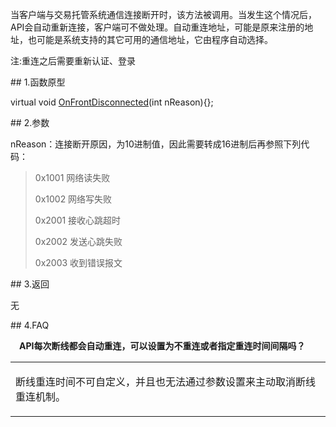 <p>当客户端与交易托管系统通信连接断开时，该方法被调用。当发生这个情况后，API会自动重新连接，客户端可不做处理。自动重连地址，可能是原来注册的地址，也可能是系统支持的其它可用的通信地址，它由程序自动选择。</p>
<p>注:重连之后需要重新认证、登录</p>
<span class="anchor" id="26d08912-723d-4549-a287-089c1493c7a6"></span>
## 1.函数原型
<p>virtual void <a href="../../../JYJK/CTHOSTFTDCTRADERAPI/ONFRONTDISCONNECTED/">OnFrontDisconnected</a>(int nReason){};</p>
<span class="anchor" id="47559b3e-57c7-4b34-8b2e-261854a3ac52"></span>
## 2.参数
<p>nReason：连接断开原因，为10进制值，因此需要转成16进制后再参照下列代码：</p>
<blockquote>
<p>0x1001 网络读失败</p>
<p>0x1002 网络写失败</p>
<p>0x2001 接收心跳超时</p>
<p>0x2002 发送心跳失败</p>
<p>0x2003 收到错误报文</p>
</blockquote>
<span class="anchor" id="d1ba7347-c8b3-4a8b-9c57-bb179a7cd95d"></span>
## 3.返回
<p>无</p>
<span class="anchor" id="ba57a1a1-c63f-4cb6-a28b-8e1814e5ee98"></span>
## 4.FAQ
<p><div class="region_i"><p class="region_header" id="region_header_1" style="padding-left: 1em;font-weight : bold;text-indent: 0px;text-align: left;">API每次断线都会自动重连，可以设置为不重连或者指定重连时间间隔吗？</p><div class="region_panel" id="region_panel_1" style="display:block;"><table><tr><td>
<p>断线重连时间不可自定义，并且也无法通过参数设置来主动取消断线重连机制。</p>
</td></tr></table>
</div><p class="region_tail" id="region_tail_1" style="border-top-color:transparent;border-bottom-width:0;"></p></div></p>
